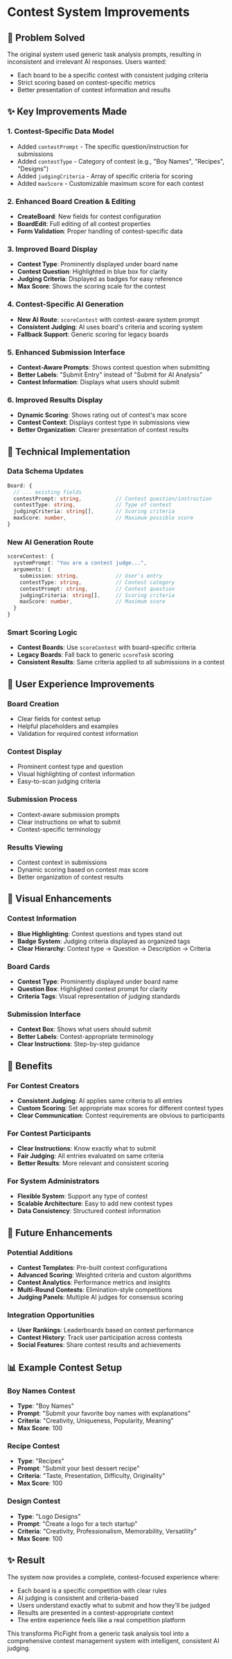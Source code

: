 # Contest System Improvements

## 🎯 **Problem Solved**
The original system used generic task analysis prompts, resulting in inconsistent and irrelevant AI responses. Users wanted:
- Each board to be a specific contest with consistent judging criteria
- Strict scoring based on contest-specific metrics
- Better presentation of contest information and results

## ✨ **Key Improvements Made**

### 1. **Contest-Specific Data Model**
- Added `contestPrompt` - The specific question/instruction for submissions
- Added `contestType` - Category of contest (e.g., "Boy Names", "Recipes", "Designs")
- Added `judgingCriteria` - Array of specific criteria for scoring
- Added `maxScore` - Customizable maximum score for each contest

### 2. **Enhanced Board Creation & Editing**
- **CreateBoard**: New fields for contest configuration
- **BoardEdit**: Full editing of all contest properties
- **Form Validation**: Proper handling of contest-specific data

### 3. **Improved Board Display**
- **Contest Type**: Prominently displayed under board name
- **Contest Question**: Highlighted in blue box for clarity
- **Judging Criteria**: Displayed as badges for easy reference
- **Max Score**: Shows the scoring scale for the contest

### 4. **Contest-Specific AI Generation**
- **New AI Route**: `scoreContest` with contest-aware system prompt
- **Consistent Judging**: AI uses board's criteria and scoring system
- **Fallback Support**: Generic scoring for legacy boards

### 5. **Enhanced Submission Interface**
- **Context-Aware Prompts**: Shows contest question when submitting
- **Better Labels**: "Submit Entry" instead of "Submit for AI Analysis"
- **Contest Information**: Displays what users should submit

### 6. **Improved Results Display**
- **Dynamic Scoring**: Shows rating out of contest's max score
- **Contest Context**: Displays contest type in submissions view
- **Better Organization**: Clearer presentation of contest results

## 🔧 **Technical Implementation**

### Data Schema Updates
```typescript
Board: {
  // ... existing fields
  contestPrompt: string,           // Contest question/instruction
  contestType: string,             // Type of contest
  judgingCriteria: string[],       // Scoring criteria
  maxScore: number,                // Maximum possible score
}
```

### New AI Generation Route
```typescript
scoreContest: {
  systemPrompt: "You are a contest judge...",
  arguments: {
    submission: string,            // User's entry
    contestType: string,           // Contest category
    contestPrompt: string,         // Contest question
    judgingCriteria: string[],     // Scoring criteria
    maxScore: number,              // Maximum score
  }
}
```

### Smart Scoring Logic
- **Contest Boards**: Use `scoreContest` with board-specific criteria
- **Legacy Boards**: Fall back to generic `scoreTask` scoring
- **Consistent Results**: Same criteria applied to all submissions in a contest

## 📱 **User Experience Improvements**

### Board Creation
- Clear fields for contest setup
- Helpful placeholders and examples
- Validation for required contest information

### Contest Display
- Prominent contest type and question
- Visual highlighting of contest information
- Easy-to-scan judging criteria

### Submission Process
- Context-aware submission prompts
- Clear instructions on what to submit
- Contest-specific terminology

### Results Viewing
- Contest context in submissions
- Dynamic scoring based on contest max score
- Better organization of contest results

## 🎨 **Visual Enhancements**

### Contest Information
- **Blue Highlighting**: Contest questions and types stand out
- **Badge System**: Judging criteria displayed as organized tags
- **Clear Hierarchy**: Contest type → Question → Description → Criteria

### Board Cards
- **Contest Type**: Prominently displayed under board name
- **Question Box**: Highlighted contest prompt for clarity
- **Criteria Tags**: Visual representation of judging standards

### Submission Interface
- **Context Box**: Shows what users should submit
- **Better Labels**: Contest-appropriate terminology
- **Clear Instructions**: Step-by-step guidance

## 🚀 **Benefits**

### For Contest Creators
- **Consistent Judging**: AI applies same criteria to all entries
- **Custom Scoring**: Set appropriate max scores for different contest types
- **Clear Communication**: Contest requirements are obvious to participants

### For Contest Participants
- **Clear Instructions**: Know exactly what to submit
- **Fair Judging**: All entries evaluated on same criteria
- **Better Results**: More relevant and consistent scoring

### For System Administrators
- **Flexible System**: Support any type of contest
- **Scalable Architecture**: Easy to add new contest types
- **Data Consistency**: Structured contest information

## 🔮 **Future Enhancements**

### Potential Additions
- **Contest Templates**: Pre-built contest configurations
- **Advanced Scoring**: Weighted criteria and custom algorithms
- **Contest Analytics**: Performance metrics and insights
- **Multi-Round Contests**: Elimination-style competitions
- **Judging Panels**: Multiple AI judges for consensus scoring

### Integration Opportunities
- **User Rankings**: Leaderboards based on contest performance
- **Contest History**: Track user participation across contests
- **Social Features**: Share contest results and achievements

## 📊 **Example Contest Setup**

### Boy Names Contest
- **Type**: "Boy Names"
- **Prompt**: "Submit your favorite boy names with explanations"
- **Criteria**: "Creativity, Uniqueness, Popularity, Meaning"
- **Max Score**: 100

### Recipe Contest
- **Type**: "Recipes"
- **Prompt**: "Submit your best dessert recipe"
- **Criteria**: "Taste, Presentation, Difficulty, Originality"
- **Max Score**: 100

### Design Contest
- **Type**: "Logo Designs"
- **Prompt**: "Create a logo for a tech startup"
- **Criteria**: "Creativity, Professionalism, Memorability, Versatility"
- **Max Score**: 100

## ✨ **Result**

The system now provides a complete, contest-focused experience where:
- Each board is a specific competition with clear rules
- AI judging is consistent and criteria-based
- Users understand exactly what to submit and how they'll be judged
- Results are presented in a contest-appropriate context
- The entire experience feels like a real competition platform

This transforms PicFight from a generic task analysis tool into a comprehensive contest management system with intelligent, consistent AI judging.
